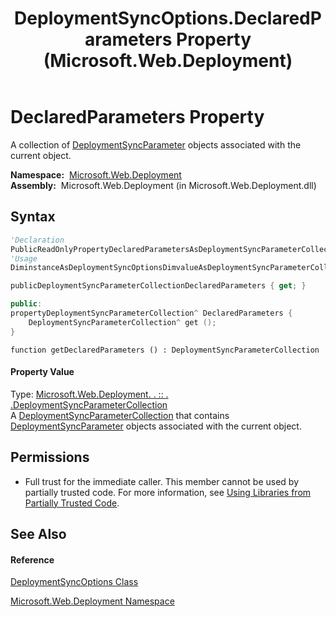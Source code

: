 ﻿---
title: DeploymentSyncOptions.DeclaredParameters Property  (Microsoft.Web.Deployment)
TOCTitle: DeclaredParameters Property
ms:assetid: P:Microsoft.Web.Deployment.DeploymentSyncOptions.DeclaredParameters
ms:mtpsurl: https://msdn.microsoft.com/en-us/library/microsoft.web.deployment.deploymentsyncoptions.declaredparameters(v=VS.90)
ms:contentKeyID: 20209031
ms.date: 05/02/2012
mtps_version: v=VS.90
f1_keywords:
- Microsoft.Web.Deployment.DeploymentSyncOptions.DeclaredParameters
- Microsoft.Web.Deployment.DeploymentSyncOptions.get_DeclaredParameters
dev_langs:
- CSharp
- JScript
- VB
- c++
api_location:
- Microsoft.Web.Deployment.dll
api_name:
- Microsoft.Web.Deployment.DeploymentSyncOptions.DeclaredParameters
- Microsoft.Web.Deployment.DeploymentSyncOptions.get_DeclaredParameters
api_type:
- Managed
topic_type:
- apiref
- kbSyntax
product_family_name: VS
ROBOTS: INDEX,FOLLOW
---

# DeclaredParameters Property

A collection of [DeploymentSyncParameter](deploymentsyncparameter-class-microsoft-web-deployment.md) objects associated with the current object.

**Namespace:**  [Microsoft.Web.Deployment](microsoft-web-deployment-namespace.md)  
**Assembly:**  Microsoft.Web.Deployment (in Microsoft.Web.Deployment.dll)

## Syntax

``` vb
'Declaration
PublicReadOnlyPropertyDeclaredParametersAsDeploymentSyncParameterCollection
'Usage
DiminstanceAsDeploymentSyncOptionsDimvalueAsDeploymentSyncParameterCollectionvalue = instance.DeclaredParameters
```

``` csharp
publicDeploymentSyncParameterCollectionDeclaredParameters { get; }
```

``` c++
public:
propertyDeploymentSyncParameterCollection^ DeclaredParameters {
    DeploymentSyncParameterCollection^ get ();
}
```

``` jscript
function getDeclaredParameters () : DeploymentSyncParameterCollection
```

#### Property Value

Type: [Microsoft.Web.Deployment. . :: . .DeploymentSyncParameterCollection](deploymentsyncparametercollection-class-microsoft-web-deployment.md)  
A [DeploymentSyncParameterCollection](deploymentsyncparametercollection-class-microsoft-web-deployment.md) that contains [DeploymentSyncParameter](deploymentsyncparameter-class-microsoft-web-deployment.md) objects associated with the current object.  

## Permissions

  - Full trust for the immediate caller. This member cannot be used by partially trusted code. For more information, see [Using Libraries from Partially Trusted Code](https://msdn.microsoft.com/en-us/library/8skskf63\(v=vs.90\)).

## See Also

#### Reference

[DeploymentSyncOptions Class](deploymentsyncoptions-class-microsoft-web-deployment.md)

[Microsoft.Web.Deployment Namespace](microsoft-web-deployment-namespace.md)

